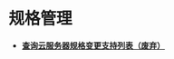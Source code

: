 # 规格管理<a name="ZH-CN_TOPIC_0000001251852315"></a>

-   **[查询云服务器规格变更支持列表（废弃）](查询云服务器规格变更支持列表（废弃）.md)**  



